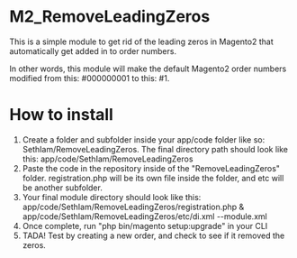 # M2_RemoveLeadingZeros

This is a simple module to get rid of the leading zeros in Magento2 that automatically get added in to order numbers.

In other words, this module will make the default Magento2 order numbers modified from this: #000000001 to this: #1.

# How to install
  1. Create a folder and subfolder inside your app/code folder like so: SethIam/RemoveLeadingZeros. The final directory path should look like this: app/code/SethIam/RemoveLeadingZeros
  2. Paste the code in the repository inside of the "RemoveLeadingZeros" folder. registration.php will be its own file inside the folder, and etc will be another subfolder.
  3. Your final module directory should look like this: app/code/SethIam/RemoveLeadingZeros/registration.php & app/code/SethIam/RemoveLeadingZeros/etc/di.xml --module.xml
  4. Once complete, run "php bin/magento setup:upgrade" in your CLI
  5. TADA! Test by creating a new order, and check to see if it removed the zeros.
